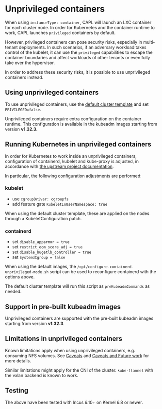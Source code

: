 # Unprivileged containers

When using `instanceType: container`, CAPL will launch an LXC container for each cluster node. In order for Kubernetes and the container runtime to work, CAPL launches `privileged` containers by default.

However, privileged containers can pose security risks, especially in multi-tenant deployments. In such scenarios, if an adversary workload takes control of the kubelet, it can use the `privileged` capabilities to escape the container boundaries and affect workloads of other tenants or even fully take over the hypervisor.

In order to address these security risks, it is possible to use unprivileged containers instead.

## Using unprivileged containers

To use unprivileged containers, use the [default cluster template](../reference/templates/default.md) and set `PRIVILEGED=false`.

Unprivileged containers require extra configuration on the container runtime. This configuration is available in the kubeadm images starting from version  **v1.32.3**.

## Running Kubernetes in unprivileged containers

In order for Kubernetes to work inside an unprivileged containers, configuration of containerd, kubelet and kube-proxy is adjusted, in accordance with [the upstream project documentation](https://kubernetes.io/docs/tasks/administer-cluster/kubelet-in-userns/).

In particular, the following configuration adjustments are performed:

### kubelet

- use `cgroupDriver: cgroupfs`
- add feature gate `KubeletInUserNamespace: true`

When using the default cluster template, these are applied on the nodes through a KubeletConfiguration patch.

### containerd

- set `disable_apparmor = true`
- set `restrict_oom_score_adj = true`
- set `disable_hugetlb_controller = true`
- set `SystemdCgroup = false`

When using the default images, the `/opt/configure-containerd-unprivileged-mode.sh` script can be used to reconfigure containerd with the options above.

The default cluster template will run this script as `preKubeadmCommands` as needed.

## Support in pre-built kubeadm images

Unprivileged containers are supported with the pre-built kubeadm images starting from version **v1.32.3**.

## Limitations in unprivileged containers

Known limitations apply when using unprivileged containers, e.g. consuming NFS volumes. See [Caveats](https://kubernetes.io/docs/tasks/administer-cluster/kubelet-in-userns/#caveats) and [Caveats and Future work](https://rootlesscontaine.rs/caveats/) for more details.

Similar limitations might apply for the CNI of the cluster. `kube-flannel` with the vxlan backend is known to work.

## Testing

The above have been tested with Incus 6.10+ on Kernel 6.8 or newer.
